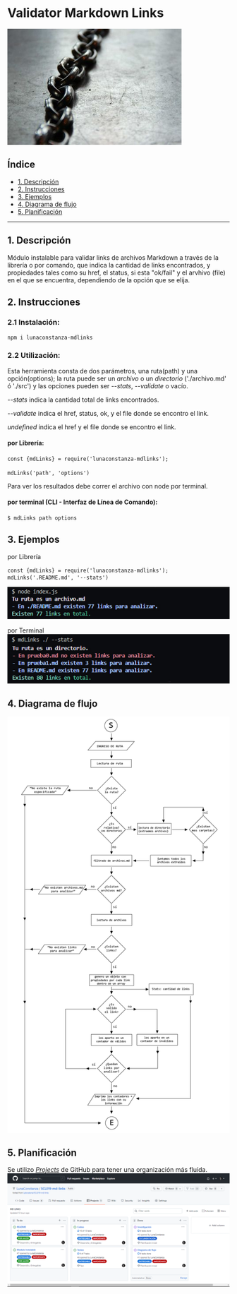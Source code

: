 # Validator Markdown Links
![md-links](./images/thumb.png)
## Índice
* [1. Descripción](#1-descripción)
* [2. Instrucciones](#2-instrucciones)
* [3. Ejemplos](#3-ejemplos)
* [4. Diagrama de flujo](#4-diagrama-de-flujo)
* [5. Planificación](#5-planificación)
***

## 1. Descripción
Módulo instalable para validar links de archivos Markdown a través de la librería o por comando, que indica la cantidad de links encontrados, y propiedades tales como su href, el status, si esta "ok/fail" y el arvhivo (file) en el que se encuentra, dependiendo de la opción que se elija. 

## 2. Instrucciones

### 2.1 Instalación:

```
npm i lunaconstanza-mdlinks
```

### 2.2 Utilización:

Esta herramienta consta de dos parámetros, una ruta(path) y una opción(options); la ruta puede ser un _archivo_ o un _directorio_ ('./archivo.md' ó './src') y las opciones pueden ser _--stats_, _--validate_ o vacío.

_--stats_ indica la cantidad total de links encontrados.

_--validate_ indica el href, status, ok, y el file donde se encontro el link.

_undefined_ indica el href y el file donde se encontro el link.  

#### por Librería:
```
const {mdLinks} = require('lunaconstanza-mdlinks');

mdLinks('path', 'options')
```
Para ver los resultados debe correr el archivo con node por terminal.

#### por terminal (CLI - Interfaz de Línea de Comando):
```
$ mdLinks path options
```

## 3. Ejemplos
por Librería
```
const {mdLinks} = require('lunaconstanza-mdlinks');
mdLinks('.README.md', '--stats')
```
![resultado](./images/resultado_libreria.jpg)

por Terminal
![resultado](./images/resultado_terminal.jpg)

## 4. Diagrama de flujo
![diagrama](./images/diagrama.png)

## 5. Planificación

Se utilizo [_Projects_](https://github.com/LunaConstanza/SCL019-md-links/projects/1) de GitHub para tener una organización más fluída.
![projects](./images/projects.PNG)